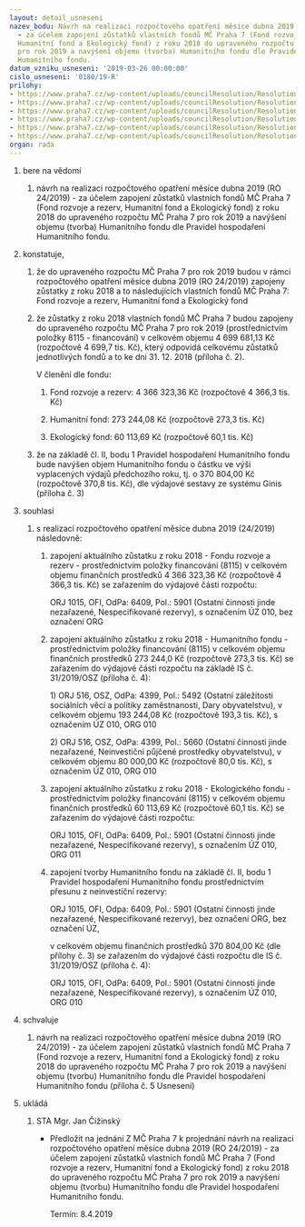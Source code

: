 ```yaml
---
layout: detail_usneseni
nazev_bodu: Návrh na realizaci rozpočtového opatření měsíce dubna 2019 (RO 24/2019)
  - za účelem zapojení zůstatků vlastních fondů MČ Praha 7 (Fond rozvoje a rezerv,
  Humanitní fond a Ekologický fond) z roku 2018 do upraveného rozpočtu MČ Praha 7
  pro rok 2019 a navýšení objemu (tvorba) Humanitního fondu dle Pravidel hospodaření
  Humanitního fondu.
datum_vzniku_usneseni: '2019-03-26 00:00:00'
cislo_usneseni: '0180/19-R'
prilohy:
- https://www.praha7.cz/wp-content/uploads/councilResolution/Resolutions/30704/export/p1_Duvodova_zprava~440206.docx
- https://www.praha7.cz/wp-content/uploads/councilResolution/Resolutions/30704/export/p2_ZustatkyfonduMCP7~440205.pdf
- https://www.praha7.cz/wp-content/uploads/councilResolution/Resolutions/30704/export/p3_cerpaniHumanitnihofondu2018~440204.pdf
- https://www.praha7.cz/wp-content/uploads/councilResolution/Resolutions/30704/export/p4_31HFzapojenizr2018atvorba~440203.doc
- https://www.praha7.cz/wp-content/uploads/councilResolution/Resolutions/30704/export/p5_navrhusnZMC~440202.pdf
- https://www.praha7.cz/wp-content/uploads/councilResolution/Resolutions/30704/export/export~440919.pdf
organ: rada
---
```

<ol id="urzList" class="urzList_view"><li class="urzClass1" id=""><span name="1">bere na vědomí</span><ol class="urzOlClass decimal "><li class="urzClass2" id="" style="text-align: left;"><span><p>návrh na realizaci rozpočtového opatření měsíce dubna 2019 (RO 24/2019) - za účelem zapojení zůstatků vlastních fondů MČ Praha 7 (Fond rozvoje a rezerv, Humanitní fond a Ekologický fond) z roku 2018 do upraveného rozpočtu MČ Praha 7 pro rok 2019 a navýšení objemu (tvorba) Humanitního fondu dle Pravidel hospodaření Humanitního fondu.</p></span></li></ol></li><li class="urzClass1" id=""><span name="50">konstatuje,</span><ol class="urzOlClass decimal "><li class="urzClass2" id="" style="text-align: left;"><span><p>že do upraveného rozpočtu MČ Praha 7 pro rok 2019 budou v rámci rozpočtového opatření měsíce dubna 2019 (RO 24/2019) zapojeny zůstatky z roku 2018 a to následujících vlastních fondů MČ Praha 7: Fond rozvoje a rezerv, Humanitní fond a Ekologický fond</p></span></li><li class="urzClass2" id="" style="text-align: left;"><span><p>že zůstatky z roku 2018 vlastních fondů MČ Praha 7 budou zapojeny do upraveného rozpočtu MČ Praha 7 pro rok 2019 (prostřednictvím položky 8115 - financování) v celkovém objemu 4 699 681,13 Kč (rozpočtově 4 699,7 tis. Kč), který odpovídá celkovému zůstatků jednotlivých fondů a to ke dni 31. 12. 2018 (příloha č. 2).</p><p>V členění dle fondu:<br></p></span><ol class="urzUlClass"><li class="urzClass3" id="" style="text-align: left;"><span><p>Fond rozvoje a rezerv: 4 366 323,36 Kč (rozpočtově 4 366,3 tis. Kč)</p></span></li><li class="urzClass3" id="" style="text-align: left;"><span><p>Humanitní fond: 273 244,08 Kč (rozpočtově 273,3 tis. Kč)</p></span></li><li class="urzClass3" id="" style="text-align: left;"><span><p>Ekologický fond: 60 113,69 Kč (rozpočtově 60,1 tis. Kč)</p></span></li></ol></li><li class="urzClass2" id="" style="text-align: left;"><span><p>že na základě čl. II, bodu 1 Pravidel hospodaření Humanitního fondu bude navýšen objem Humanitního fondu o částku ve výši vyplacených výdajů předchozího roku, tj. o 370 804,00 Kč (rozpočtově 370,8 tis. Kč), dle výdajové sestavy ze systému Ginis (příloha č. 3)</p></span></li></ol></li><li class="urzClass1" id=""><span name="26">souhlasí</span><ol class="urzOlClass decimal " id=""><li class="urzClass2" id="" style="text-align: left;"><span><p>s realizací rozpočtového opatření měsíce dubna 2019 (24/2019) následovně:</p></span><ol class="urzUlClass"><li class="urzClass3" id="" style="text-align: left;"><span><p>zapojení aktuálního zůstatku z roku 2018 - Fondu rozvoje a rezerv - prostřednictvím položky financování (8115) v celkovém objemu finančních prostředků 4 366 323,36 Kč (rozpočtově 4 366,3 tis. Kč) se zařazením do výdajové části rozpočtu:</p><p>ORJ 1015, OFI, OdPa: 6409, Pol.: 5901 (Ostatní činnosti jinde nezařazené, Nespecifikované rezervy), s označením ÚZ 010, bez označení ORG<br></p></span></li><li class="urzClass3" id="" style="text-align: left;"><span><p>zapojení aktuálního zůstatku z roku 2018 - Humanitního fondu - prostřednictvím položky financování (8115) v celkovém objemu finančních prostředků 273 244,0 Kč (rozpočtově 273,3 tis. Kč) se zařazením do výdajové části rozpočtu na základě IS č. 31/2019/OSZ (příloha č. 4):</p><p>1) ORJ 516, OSZ, OdPa: 4399, Pol.: 5492 (Ostatní záležitosti sociálních věcí a politiky zaměstnanosti, Dary obyvatelstvu), v celkovém objemu 193 244,08 Kč (rozpočtově 193,3 tis. Kč), s označením ÚZ 010, ORG 010</p><p>2) ORJ 516, OSZ, OdPa: 4399, Pol.: 5660 (Ostatní činnosti jinde nezařazené, Neinvestiční půjčené prostředky obyvatelstvu), v celkovém objemu 80 000,00 Kč (rozpočtově 80,0 tis. Kč), s označením ÚZ 010, ORG 010<br></p></span></li><li class="urzClass3" id="" style="text-align: left;"><span><p>zapojení aktuálního zůstatku z roku 2018 - Ekologického fondu - prostřednictvím položky financování (8115) v celkovém objemu finančních prostředků 60 113,69 Kč (rozpočtově 60,1 tis. Kč) se zařazením do výdajové části rozpočtu:</p><p>ORJ 1015, OFI, OdPa: 6409, Pol.: 5901 (Ostatní činnosti jinde nezařazené, Nespecifikované rezervy), s označením ÚZ 010, ORG 011<br></p></span></li><li class="urzClass3" id="" style="text-align: left;"><span><p>zapojení tvorby Humanitního fondu na základě čl. II, bodu 1 Pravidel hospodaření Humanitního fondu prostřednictvím přesunu z neinvestiční rezervy:</p><p>ORJ 1015, OFI, Odpa: 6409, Pol.: 5901 (Ostatní činnosti jinde nezařazené, Nespecifikované rezervy), bez označení ORG, bez označení ÚZ,</p><p>v celkovém objemu finančních prostředků 370 804,00 Kč (dle přílohy č. 3) se zařazením do výdajové části rozpočtu dle IS č. 31/2019/OSZ (příloha č. 4):</p><p>ORJ 1015, OFI, OdPa: 6409, Pol.: 5901 (Ostatní činnosti jinde nezařazené, Nespecifikované rezervy), s označením ÚZ 010, ORG 010</p></span></li></ol></li></ol></li><li class="urzClass1" id=""><span name="24">schvaluje</span><ol class="urzOlClass decimal "><li class="urzClass2" id="" style="text-align: left;"><span><p>návrh na realizaci rozpočtového opatření měsíce dubna 2019 (RO 24/2019) - za účelem zapojení zůstatků vlastních fondů MČ Praha 7 (Fond rozvoje a rezerv, Humanitní fond a Ekologický fond) z roku 2018 do upraveného rozpočtu MČ Praha 7 pro rok 2019 a navýšení objemu (tvorbu) Humanitního fondu dle Pravidel hospodaření Humanitního fondu (příloha č. 5 Usnesení)<br></p></span></li></ol></li><li class="urzClass1" id="urzUkoly"><span name="1">ukládá</span><ol class="urzOlClass"><li class="urzClass2"><span><p>STA Mgr. Jan Čižinský</p></span><ul class="urzUlClass"><li class="urzClass3"><span><p>Předložit na jednání Z MČ Praha 7 k projednání návrh na realizaci rozpočtového opatření měsíce dubna 2019 (RO 24/2019) - za účelem zapojení zůstatků vlastních fondů MČ Praha 7 (Fond rozvoje a rezerv, Humanitní fond a Ekologický fond) z roku 2018 do upraveného rozpočtu MČ Praha 7 pro rok 2019 a navýšení objemu (tvorbu) Humanitního fondu dle Pravidel hospodaření Humanitního fondu.</p></span><span class="urzUkolTermin">  Termín:&nbsp;8.4.2019</span></li></ul></li></ol></li></ol>